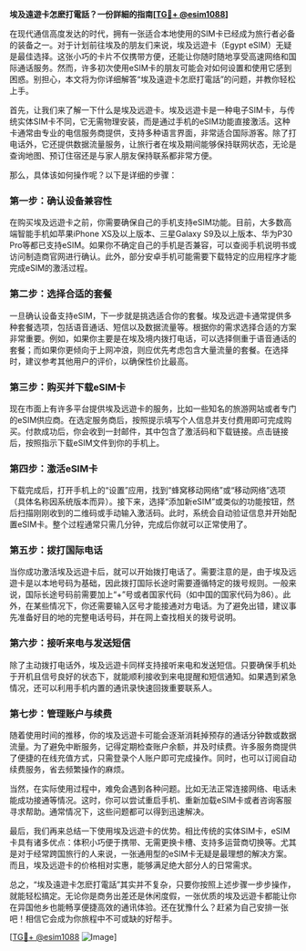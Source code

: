 **埃及遠遊卡怎麽打電話？一份詳細的指南[[TG💪+ @esim1088](https://t.me/s/esim1088)]**

在现代通信高度发达的时代，拥有一张适合本地使用的SIM卡已经成为旅行者必备的装备之一。对于计划前往埃及的朋友们来说，埃及远遊卡（Egypt eSIM）无疑是最佳选择。这张小巧的卡片不仅携带方便，还能让你随时随地享受高速网络和国际通话服务。然而，许多初次使用eSIM卡的朋友可能会对如何设置和使用它感到困惑。别担心，本文将为你详细解答“埃及遠遊卡怎麽打電話”的问题，并教你轻松上手。

首先，让我们来了解一下什么是埃及远遊卡。埃及远遊卡是一种电子SIM卡，与传统实体SIM卡不同，它无需物理安装，而是通过手机的eSIM功能直接激活。这种卡通常由专业的电信服务商提供，支持多种语言界面，非常适合国际游客。除了打电话外，它还提供数据流量服务，让旅行者在埃及期间能够保持联网状态，无论是查询地图、预订住宿还是与家人朋友保持联系都非常方便。

那么，具体该如何操作呢？以下是详细的步骤：

### **第一步：确认设备兼容性**
在购买埃及远遊卡之前，你需要确保自己的手机支持eSIM功能。目前，大多数高端智能手机如苹果iPhone XS及以上版本、三星Galaxy S9及以上版本、华为P30 Pro等都已支持eSIM。如果你不确定自己的手机是否兼容，可以查阅手机说明书或访问制造商官网进行确认。此外，部分安卓手机可能需要下载特定的应用程序才能完成eSIM的激活过程。

### **第二步：选择合适的套餐**
一旦确认设备支持eSIM，下一步就是挑选适合你的套餐。埃及远遊卡通常提供多种套餐选项，包括语音通话、短信以及数据流量等。根据你的需求选择合适的方案非常重要。例如，如果你主要是在埃及境内拨打电话，可以选择侧重于语音通话的套餐；而如果你更倾向于上网冲浪，则应优先考虑包含大量流量的套餐。在选择时，建议参考其他用户的评价，以确保性价比最高。

### **第三步：购买并下载eSIM卡**
现在市面上有许多平台提供埃及远遊卡的服务，比如一些知名的旅游网站或者专门的eSIM供应商。在选定服务商后，按照提示填写个人信息并支付费用即可完成购买。付款成功后，你会收到一封邮件，其中包含了激活码和下载链接。点击链接后，按照指示下载eSIM文件到你的手机上。

### **第四步：激活eSIM卡**
下载完成后，打开手机上的“设置”应用，找到“蜂窝移动网络”或“移动网络”选项（具体名称因系统版本而异）。接下来，选择“添加新eSIM”或类似的功能按钮，然后扫描刚刚收到的二维码或手动输入激活码。此时，系统会自动验证信息并开始配置eSIM卡。整个过程通常只需几分钟，完成后你就可以正常使用了。

### **第五步：拨打国际电话**
当你成功激活埃及远遊卡后，就可以开始拨打电话了。需要注意的是，由于埃及远遊卡是以本地号码为基础，因此拨打国际长途时需要遵循特定的拨号规则。一般来说，国际长途号码前需要加上“+”号或者国家代码（如中国的国家代码为86）。此外，在某些情况下，你还需要输入区号才能接通对方电话。为了避免出错，建议事先准备好目的地的完整电话号码，并在网上查找相关的拨号说明。

### **第六步：接听来电与发送短信**
除了主动拨打电话外，埃及远遊卡同样支持接听来电和发送短信。只要确保手机处于开机且信号良好的状态下，就能顺利接收到来电提醒和短信通知。如果遇到紧急情况，还可以利用手机内置的通讯录快速回拨重要联系人。

### **第七步：管理账户与续费**
随着使用时间的推移，你的埃及远遊卡可能会逐渐消耗掉预存的通话分钟数或数据流量。为了避免中断服务，记得定期检查账户余额，并及时续费。许多服务商提供了便捷的在线充值方式，只需登录个人账户即可完成操作。同时，也可以订阅自动续费服务，省去频繁操作的麻烦。

当然，在实际使用过程中，难免会遇到各种问题。比如无法正常连接网络、电话未能成功接通等情况。这时，你可以尝试重启手机、重新加载eSIM卡或者咨询客服寻求帮助。通常情况下，这些问题都可以得到迅速解决。

最后，我们再来总结一下使用埃及远遊卡的优势。相比传统的实体SIM卡，eSIM卡具有诸多优点：体积小巧便于携带、无需更换卡槽、支持多运营商切换等。尤其是对于经常跨国旅行的人来说，一张通用型的eSIM卡无疑是最理想的解决方案。而且，埃及远遊卡的价格相对实惠，能够满足绝大部分人的日常需求。

总之，“埃及遠遊卡怎麽打電話”其实并不复杂，只要你按照上述步骤一步步操作，就能轻松搞定。无论你是商务出差还是休闲度假，一张优质的埃及远遊卡都能让你在异国他乡也能畅享便捷高效的通讯体验。还在犹豫什么？赶紧为自己安排一张吧！相信它会成为你旅程中不可或缺的好帮手。

[[TG💪+ @esim1088](https://t.me/s/esim1088) ![Image](https://i.postimg.cc/4NQfJmqS/Snipaste-2025-05-13-00-14-12.png)]